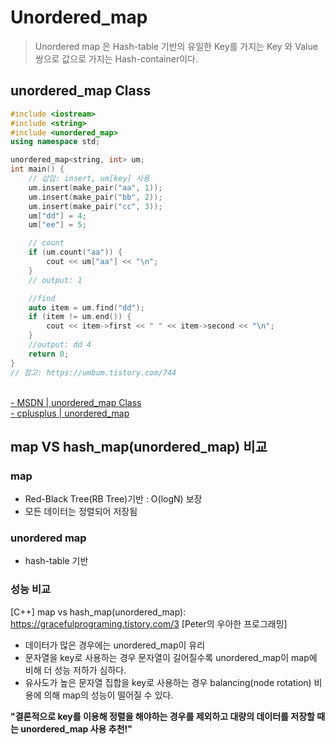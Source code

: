 # Unordered_map

>Unordered map 은 Hash-table 기반의 유일한 Key를 가지는 Key 와 Value 쌍으로 값으로 가지는 Hash-container이다.

## unordered_map Class

```cpp
#include <iostream>
#include <string>
#include <unordered_map>
using namespace std;

unordered_map<string, int> um;
int main() {
    // 삽입: insert, um[key] 사용
    um.insert(make_pair("aa", 1));
    um.insert(make_pair("bb", 2));
    um.insert(make_pair("cc", 3));
    um["dd"] = 4;
    um["ee"] = 5;

    // count
    if (um.count("aa")) {
        cout << um["aa"] << "\n";
    }
    // output: 1

    //find
    auto item = um.find("dd");
    if (item != um.end()) {
        cout << item->first << " " << item->second << "\n";
    }
    //output: dd 4
    return 0;
}
// 참고: https://umbum.tistory.com/744
```
<br>
<a href="https://docs.microsoft.com/ko-kr/cpp/standard-library/unordered-map-class?view=vs-2019#remarks">
- MSDN | unordered_map Class</a><br>

<a href="http://www.cplusplus.com/reference/unordered_map/unordered_map/">
- cplusplus | unordered_map</a>


## map VS hash_map(unordered_map) 비교

### map

- Red-Black Tree(RB Tree)기반 : O(logN) 보장
- 모든 데이터는 정렬되어 저장됨

### unordered map

- hash-table 기반

### 성능 비교

[C++] map vs hash_map(unordered_map): https://gracefulprograming.tistory.com/3 [Peter의 우아한 프로그래밍]

- 데이터가 많은 경우에는 unordered_map이 유리
- 문자열을 key로 사용하는 경우 문자열이 길어질수록 unordered_map이 map에 비해 더 성능 저하가 심하다.
- 유사도가 높은 문자열 집합을 key로 사용하는 경우 balancing(node rotation) 비용에 의해 map의 성능이 떨어질 수 있다.

**"결론적으로 key를 이용해 정렬을 해야하는 경우를 제외하고 대량의 데이터를 저장할 때는 unordered_map 사용 추천!"**

